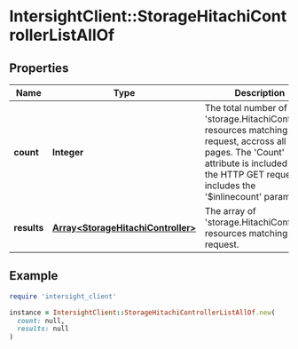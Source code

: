 # IntersightClient::StorageHitachiControllerListAllOf

## Properties

| Name | Type | Description | Notes |
| ---- | ---- | ----------- | ----- |
| **count** | **Integer** | The total number of &#39;storage.HitachiController&#39; resources matching the request, accross all pages. The &#39;Count&#39; attribute is included when the HTTP GET request includes the &#39;$inlinecount&#39; parameter. | [optional] |
| **results** | [**Array&lt;StorageHitachiController&gt;**](StorageHitachiController.md) | The array of &#39;storage.HitachiController&#39; resources matching the request. | [optional] |

## Example

```ruby
require 'intersight_client'

instance = IntersightClient::StorageHitachiControllerListAllOf.new(
  count: null,
  results: null
)
```

